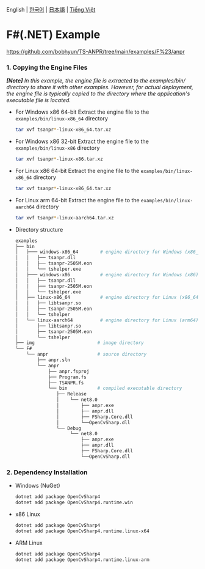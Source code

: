 English | [한국어](doc.i18n/ko-KR/) | [日本語](doc.i18n/ja-JP/) | [Tiếng Việt](doc.i18n/vi-VN/)

# F#(.NET) Example

https://github.com/bobhyun/TS-ANPR/tree/main/examples/F%23/anpr

### 1. Copying the Engine Files

_**[Note]** In this example, the engine file is extracted to the examples/bin/ directory to share it with other examples. However, for actual deployment, the engine file is typically copied to the directory where the application's executable file is located._

- For Windows x86 64-bit
  Extract the engine file to the `examples/bin/linux-x86_64` directory
  ```sh
  tar xvf tsanpr*-linux-x86_64.tar.xz
  ```
- For Windows x86 32-bit
  Extract the engine file to the `examples/bin/linux-x86` directory
  ```sh
  tar xvf tsanpr*-linux-x86.tar.xz
  ```
- For Linux x86 64-bit
  Extract the engine file to the `examples/bin/linux-x86_64` directory
  ```sh
  tar xvf tsanpr*-linux-x86_64.tar.xz
  ```
- For Linux arm 64-bit
  Extract the engine file to the `examples/bin/linux-aarch64` directory
  ```sh
  tar xvf tsanpr*-linux-aarch64.tar.xz
  ```
- Directory structure
  ```sh
  examples
  ├── bin
  │   ├─── windows-x86_64        # engine directory for Windows (x86_64)
  │   │   ├── tsanpr.dll
  │   │   ├── tsanpr-2505M.eon
  │   │   └── tshelper.exe
  │   ├─── windows-x86           # engine directory for Windows (x86)
  │   │   ├── tsanpr.dll
  │   │   ├── tsanpr-2505M.eon
  │   │   └── tshelper.exe
  │   ├── linux-x86_64           # engine directory for Linux (x86_64)
  │   │   ├── libtsanpr.so
  │   │   ├── tsanpr-2505M.eon
  │   │   └── tshelper
  │   └── linux-aarch64          # engine directory for Linux (arm64)
  │       ├── libtsanpr.so
  │       ├── tsanpr-2505M.eon
  │       └── tshelper
  ├── img                       # image directory
  └── F#
      └── anpr                  # source directory
          ├── anpr.sln
          └── anpr
              ├── anpr.fsproj
              ├── Program.fs
              ├── TSANPR.fs
              └── bin           # compiled executable directory
                 ├── Release
                 │    └── net8.0
                 │        ├── anpr.exe
                 │        ├── anpr.dll
                 │        ├── FSharp.Core.dll
                 │        └──OpenCvSharp.dll
                 └── Debug
                      └── net8.0
                          ├── anpr.exe
                          ├── anpr.dll
                          ├── FSharp.Core.dll
                          └──OpenCvSharp.dll
  ```

### 2. Dependency Installation

- Windows (NuGet)
  ```sh
  dotnet add package OpenCvSharp4
  dotnet add package OpenCvSharp4.runtime.win
  ```
- x86 Linux
  ```sh
  dotnet add package OpenCvSharp4
  dotnet add package OpenCvSharp4.runtime.linux-x64
  ```
- ARM Linux
  ```sh
  dotnet add package OpenCvSharp4
  dotnet add package OpenCvSharp4.runtime.linux-arm
  ```
